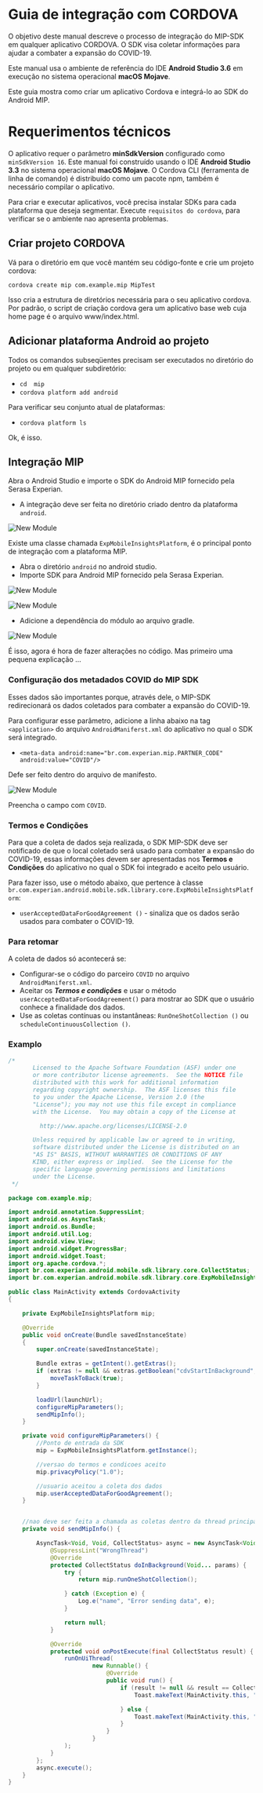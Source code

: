 # Guia de integração com CORDOVA

O objetivo deste manual descreve o processo de integração do MIP-SDK em qualquer aplicativo CORDOVA. O SDK visa coletar informações para ajudar a combater a expansão do COVID-19.

Este manual usa o ambiente de referência do IDE **Android Studio 3.6** em execução no sistema operacional **macOS Mojave**.

Este guia mostra como criar um aplicativo Cordova e integrá-lo ao SDK do Android MIP.

# Requerimentos técnicos

O aplicativo requer o parâmetro **minSdkVersion** configurado como `minSdkVersion 16`. Este manual foi construído usando o IDE **Android Studio 3.3** no sistema operacional **macOS Mojave**. O Cordova CLI (ferramenta de linha de comando) é distribuído como um pacote npm, também é necessário compilar o aplicativo.

Para criar e executar aplicativos, você precisa instalar SDKs para cada plataforma que deseja segmentar. Execute `requisitos do cordova`, para verificar se o ambiente nao apresenta problemas.

## Criar projeto CORDOVA

Vá para o diretório em que você mantém seu código-fonte e crie um projeto cordova:

`cordova create mip com.example.mip MipTest`

Isso cria a estrutura de diretórios necessária para o seu aplicativo cordova. Por padrão, o script de criação cordova gera um aplicativo base web cuja home page é o arquivo www/index.html.

## Adicionar plataforma Android ao projeto

Todos os comandos subseqüentes precisam ser executados no diretório do projeto ou em qualquer subdiretório:

* `cd  mip`
* `cordova platform add android`

Para verificar seu conjunto atual de plataformas:

* `cordova platform ls`

Ok, é isso.

## Integração MIP

Abra o Android Studio e importe o SDK do Android MIP fornecido pela Serasa Experian.

* A integração deve ser feita no diretório criado dentro da plataforma `android`.

![New Module](./1.png)

Existe uma classe chamada `ExpMobileInsightsPlatform`, é o principal ponto de integração com a plataforma MIP.

* Abra o diretório `android` no android studio.
* Importe SDK para Android MIP fornecido pela Serasa Experian.

![New Module](./2.png)

![New Module](./3.png)

* Adicione a dependência do módulo ao arquivo gradle.

![New Module](./4.png)

É isso, agora é hora de fazer alterações no código. Mas primeiro uma pequena explicação ...

### Configuração dos metadados COVID do MIP SDK

Esses dados são importantes porque, através dele, o MIP-SDK redirecionará os dados coletados para combater a expansão do COVID-19.

Para configurar esse parâmetro, adicione a linha abaixo na tag `<application>` do arquivo `AndroidManiferst.xml` do aplicativo no qual o SDK será integrado.

* `<meta-data android:name="br.com.experian.mip.PARTNER_CODE" android:value="COVID"/>`

Defe ser feito dentro do arquivo de manifesto.

![New Module](./5.png)

Preencha o campo com `COVID`.

### Termos e Condições

Para que a coleta de dados seja realizada, o SDK MIP-SDK deve ser notificado de que o local coletado será usado para combater a expansão do COVID-19, essas informações devem ser apresentadas nos **Termos e Condições** do aplicativo no qual o SDK foi integrado e aceito pelo usuário.

Para fazer isso, use o método abaixo, que pertence à classe `br.com.experian.android.mobile.sdk.library.core.ExpMobileInsightsPlatform`:

* `userAcceptedDataForGoodAgreement ()` - sinaliza que os dados serão usados ​​para combater o COVID-19.

### Para retomar

A coleta de dados só acontecerá se:

* Configurar-se o código do parceiro `COVID` no arquivo  `AndroidManiferst.xml`.
* Aceitar os ***Termos e condições*** e usar o método `userAcceptedDataForGoodAgreement()` para mostrar ao SDK que o usuário conhece a finalidade dos dados.
* Use as coletas contínuas ou instantâneas: `RunOneShotCollection ()` ou `scheduleContinuousCollection ()`.

### Examplo

```java
/*
       Licensed to the Apache Software Foundation (ASF) under one
       or more contributor license agreements.  See the NOTICE file
       distributed with this work for additional information
       regarding copyright ownership.  The ASF licenses this file
       to you under the Apache License, Version 2.0 (the
       "License"); you may not use this file except in compliance
       with the License.  You may obtain a copy of the License at

         http://www.apache.org/licenses/LICENSE-2.0

       Unless required by applicable law or agreed to in writing,
       software distributed under the License is distributed on an
       "AS IS" BASIS, WITHOUT WARRANTIES OR CONDITIONS OF ANY
       KIND, either express or implied.  See the License for the
       specific language governing permissions and limitations
       under the License.
 */

package com.example.mip;

import android.annotation.SuppressLint;
import android.os.AsyncTask;
import android.os.Bundle;
import android.util.Log;
import android.view.View;
import android.widget.ProgressBar;
import android.widget.Toast;
import org.apache.cordova.*;
import br.com.experian.android.mobile.sdk.library.core.CollectStatus;
import br.com.experian.android.mobile.sdk.library.core.ExpMobileInsightsPlatform;

public class MainActivity extends CordovaActivity
{

    private ExpMobileInsightsPlatform mip;

    @Override
    public void onCreate(Bundle savedInstanceState)
    {
        super.onCreate(savedInstanceState);

        Bundle extras = getIntent().getExtras();
        if (extras != null && extras.getBoolean("cdvStartInBackground", false)) {
            moveTaskToBack(true);
        }

        loadUrl(launchUrl);
        configureMipParameters();
        sendMipInfo();
    }

    private void configureMipParameters() {
        //Ponto de entrada da SDK
        mip = ExpMobileInsightsPlatform.getInstance();

        //versao do termos e condicoes aceito
        mip.privacyPolicy("1.0"); 

        //usuario aceitou a coleta dos dados
        mip.userAcceptedDataForGoodAgreement();
    }


    //nao deve ser feita a chamada as coletas dentro da thread principal.
    private void sendMipInfo() {

        AsyncTask<Void, Void, CollectStatus> async = new AsyncTask<Void, Void, CollectStatus>() {
            @SuppressLint("WrongThread")
            @Override
            protected CollectStatus doInBackground(Void... params) {
                try {
                    return mip.runOneShotCollection();

                } catch (Exception e) {
                    Log.e("name", "Error sending data", e);
                }

                return null;
            }

            @Override
            protected void onPostExecute(final CollectStatus result) {
                runOnUiThread(
                        new Runnable() {
                            @Override
                            public void run() {
                                if (result != null && result == CollectStatus.SUCCESS) {
                                    Toast.makeText(MainActivity.this, "Data sent", Toast.LENGTH_SHORT).show();

                                } else {
                                    Toast.makeText(MainActivity.this, "Error " + result, Toast.LENGTH_SHORT).show();
                                }
                            }
                        }
                );
            }
        };
        async.execute();
    }
}

``` 